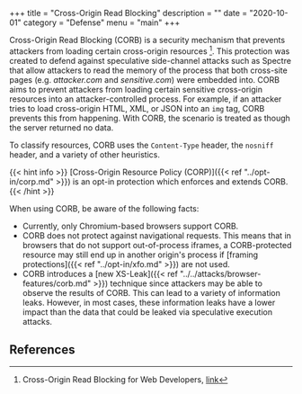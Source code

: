 +++
title = "Cross-Origin Read Blocking"
description = ""
date = "2020-10-01"
category = "Defense"
menu = "main"
+++

Cross-Origin Read Blocking (CORB) is a security mechanism that prevents attackers from loading certain cross-origin resources [^1]. This protection was created to defend against speculative side-channel attacks such as Spectre that allow attackers to read the memory of the process that both cross-site pages (e.g. *attacker.com* and *sensitive.com*) were embedded into. CORB aims to prevent attackers from loading certain sensitive cross-origin resources into an attacker-controlled process. For example, if an attacker tries to load cross-origin HTML, XML, or JSON into an `img` tag, CORB prevents this from happening. With CORB, the scenario is treated as though the server returned no data.

To classify resources, CORB uses the `Content-Type` header, the `nosniff` header, and a variety of other heuristics.

{{< hint info >}}
[Cross-Origin Resource Policy (CORP)]({{< ref "../opt-in/corp.md" >}}) is an opt-in protection which enforces and extends CORB.
{{< /hint >}}

When using CORB, be aware of the following facts:

* Currently, only Chromium-based browsers support CORB.
* CORB does not protect against navigational requests. This means that in browsers that do not support out-of-process iframes, a CORB-protected resource may still end up in another origin's process if [framing protections]({{< ref "../opt-in/xfo.md" >}}) are not used.
* CORB introduces a [new XS-Leak]({{< ref "../../attacks/browser-features/corb.md" >}}) technique since attackers may be able to observe the results of CORB. This can lead to a variety of information leaks. However, in most cases, these information leaks have a lower impact than the data that could be leaked via speculative execution attacks.


## References

[^1]: Cross-Origin Read Blocking for Web Developers, [link](https://chromium.googlesource.com/chromium/src/+/master/services/network/cross_origin_read_blocking_explainer.md)
